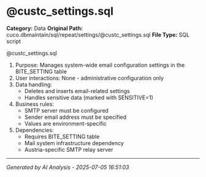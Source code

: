 # @custc_settings.sql

**Category:** Data
**Original Path:** cuco.dbmaintain/sql/repeat/settings/@custc_settings.sql
**File Type:** SQL script

@custc_settings.sql
1. Purpose: Manages system-wide email configuration settings in the BITE_SETTING table
2. User interactions: None - administrative configuration only
3. Data handling:
   - Deletes and inserts email-related settings
   - Handles sensitive data (marked with SENSITIVE=1)
4. Business rules:
   - SMTP server must be configured
   - Sender email address must be specified
   - Values are environment-specific
5. Dependencies:
   - Requires BITE_SETTING table
   - Mail system infrastructure dependency
   - Austria-specific SMTP relay server

---
*Generated by AI Analysis - 2025-07-05 16:51:03*
